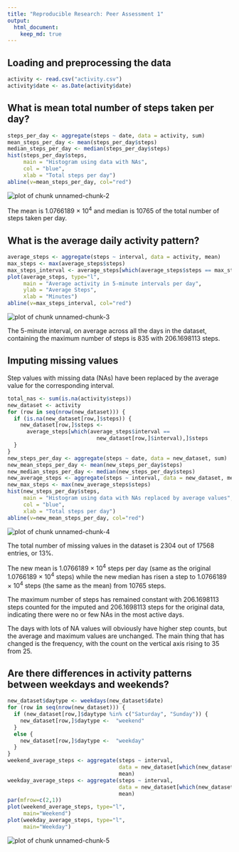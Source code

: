 ```yaml
---
title: "Reproducible Research: Peer Assessment 1"
output: 
  html_document:
    keep_md: true
---
```



## Loading and preprocessing the data


```r
activity <- read.csv("activity.csv")
activity$date <- as.Date(activity$date)
```

## What is mean total number of steps taken per day?



```r
steps_per_day <- aggregate(steps ~ date, data = activity, sum)
mean_steps_per_day <- mean(steps_per_day$steps)
median_steps_per_day <- median(steps_per_day$steps)
hist(steps_per_day$steps,
     main = "Histogram using data with NAs",
     col = "blue",
     xlab = "Total steps per day")
abline(v=mean_steps_per_day, col="red")
```

![plot of chunk unnamed-chunk-2](figure/unnamed-chunk-2-1.png) 

The mean is 1.0766189 &times; 10<sup>4</sup> 
and median is 10765 of the total number of steps taken per day.

## What is the average daily activity pattern?


```r
average_steps <- aggregate(steps ~ interval, data = activity, mean)
max_steps <- max(average_steps$steps)
max_steps_interval <- average_steps[which(average_steps$steps == max_steps),]$interval
plot(average_steps, type="l",
     main = "Average activity in 5-minute intervals per day",
     ylab = "Average Steps",
     xlab = "Minutes")
abline(v=max_steps_interval, col="red")
```

![plot of chunk unnamed-chunk-3](figure/unnamed-chunk-3-1.png) 

The 5-minute interval, on average across all the days in the dataset, containing the maximum number of steps is 835 with 206.1698113 steps.

## Imputing missing values

Step values with missing data (NAs) have been replaced by the average value for the corresponding interval.


```r
total_nas <- sum(is.na(activity$steps))
new_dataset <- activity
for (row in seq(nrow(new_dataset))) {
  if (is.na(new_dataset[row,]$steps)) {
    new_dataset[row,]$steps <- 
      average_steps[which(average_steps$interval == 
                            new_dataset[row,]$interval),]$steps
  }
}
new_steps_per_day <- aggregate(steps ~ date, data = new_dataset, sum)
new_mean_steps_per_day <- mean(new_steps_per_day$steps)
new_median_steps_per_day <- median(new_steps_per_day$steps)
new_average_steps <- aggregate(steps ~ interval, data = new_dataset, mean)
new_max_steps <- max(new_average_steps$steps)
hist(new_steps_per_day$steps,
     main = "Histogram using data with NAs replaced by average values",
     col = "blue",
     xlab = "Total steps per day")
abline(v=new_mean_steps_per_day, col="red")
```

![plot of chunk unnamed-chunk-4](figure/unnamed-chunk-4-1.png) 

The  total number of missing values in the dataset is 2304 out of 17568 entries, or 13%.

The new mean is 1.0766189 &times; 10<sup>4</sup> steps per day (same as the original 1.0766189 &times; 10<sup>4</sup> steps) while the new median has risen a step to 1.0766189 &times; 10<sup>4</sup> steps (the same as the mean) from 10765 steps. 


The maximum number of steps has remained constant with 206.1698113 steps counted for the imputed and 206.1698113 steps for the original data, indicating there were no or few NAs in the most active days.

The days with lots of NA values will obviously have higher step counts, but the average and maximum values are unchanged. The main thing that has changed is the frequency, with the count on the vertical axis rising to 35 from 25.


## Are there differences in activity patterns between weekdays and weekends?


```r
new_dataset$daytype <- weekdays(new_dataset$date)
for (row in seq(nrow(new_dataset))) {
  if (new_dataset[row,]$daytype %in% c("Saturday", "Sunday")) {
    new_dataset[row,]$daytype <-  "weekend"
  }
  else {
    new_dataset[row,]$daytype <-  "weekday"  
  }
}
weekend_average_steps <- aggregate(steps ~ interval, 
                                   data = new_dataset[which(new_dataset$daytype == "weekend"),], 
                                   mean)
weekday_average_steps <- aggregate(steps ~ interval, 
                                   data = new_dataset[which(new_dataset$daytype == "weekday"),], 
                                   mean)
par(mfrow=c(2,1))
plot(weekend_average_steps, type="l",
     main="Weekend")
plot(weekday_average_steps, type="l",
     main="Weekday")
```

![plot of chunk unnamed-chunk-5](figure/unnamed-chunk-5-1.png) 




